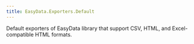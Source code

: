 ```yaml
---
title: EasyData.Exporters.Default
---
```



Default exporters of EasyData library that support CSV, HTML, and Excel-compatible HTML formats.
